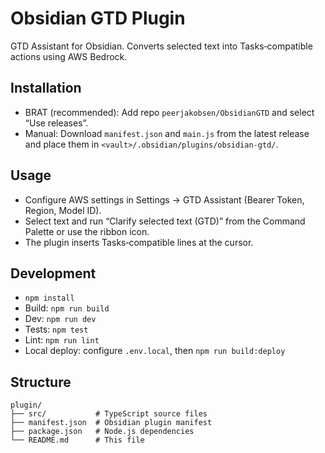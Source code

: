 # Obsidian GTD Plugin

GTD Assistant for Obsidian. Converts selected text into Tasks‑compatible actions using AWS Bedrock.

## Installation

- BRAT (recommended): Add repo `peerjakobsen/ObsidianGTD` and select “Use releases”.
- Manual: Download `manifest.json` and `main.js` from the latest release and place them in `<vault>/.obsidian/plugins/obsidian-gtd/`.

## Usage

- Configure AWS settings in Settings → GTD Assistant (Bearer Token, Region, Model ID).
- Select text and run “Clarify selected text (GTD)” from the Command Palette or use the ribbon icon.
- The plugin inserts Tasks‑compatible lines at the cursor.

## Development

- `npm install`
- Build: `npm run build`
- Dev: `npm run dev`
- Tests: `npm test`
- Lint: `npm run lint`
- Local deploy: configure `.env.local`, then `npm run build:deploy`

## Structure

```
plugin/
├── src/           # TypeScript source files
├── manifest.json  # Obsidian plugin manifest
├── package.json   # Node.js dependencies
└── README.md      # This file
```
